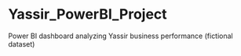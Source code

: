 # Yassir_PowerBI_Project
Power BI dashboard analyzing Yassir business performance (fictional dataset)
